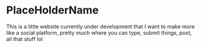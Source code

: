 # PlaceHolderName
This is a little website currently under development that
I want to make more like a social platform, pretty much
where you can type, submit things, post, all that stuff lol
